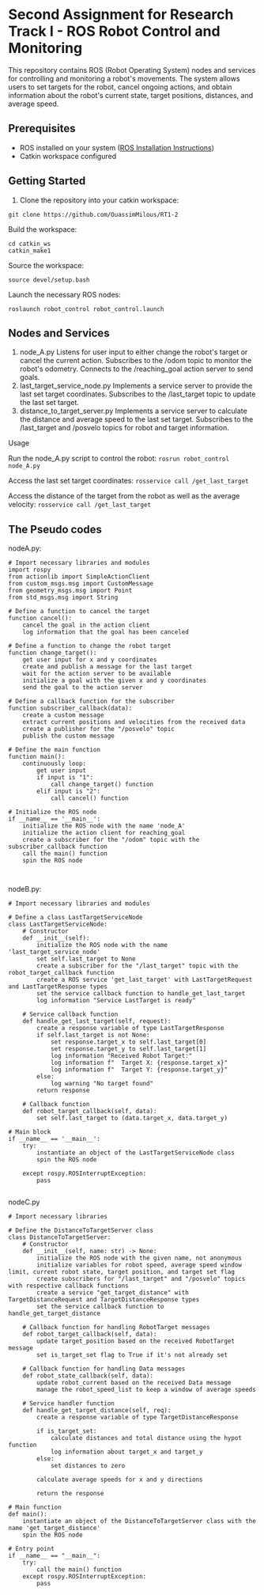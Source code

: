 
# Second Assignment for Research Track I - ROS Robot Control and Monitoring

This repository contains ROS (Robot Operating System) nodes and services for controlling and monitoring a robot's movements. The system allows users to set targets for the robot, cancel ongoing actions, and obtain information about the robot's current state, target positions, distances, and average speed.

## Prerequisites

- ROS installed on your system ([ROS Installation Instructions](http://wiki.ros.org/ROS/Installation))
- Catkin workspace configured

## Getting Started

1. Clone the repository into your catkin workspace:
 ```
 git clone https://github.com/OuassimMilous/RT1-2
```
Build the workspace:
   ```
  cd catkin_ws
  catkin_make1
```

Source the workspace:
   ```
   source devel/setup.bash
```

Launch the necessary ROS nodes:
```
roslaunch robot_control robot_control.launch
```

## Nodes and Services
1. node_A.py
Listens for user input to either change the robot's target or cancel the current action.
Subscribes to the /odom topic to monitor the robot's odometry.
Connects to the /reaching_goal action server to send goals.
2. last_target_service_node.py
Implements a service server to provide the last set target coordinates.
Subscribes to the /last_target topic to update the last set target.
3. distance_to_target_server.py
Implements a service server to calculate the distance and average speed to the last set target.
Subscribes to the /last_target and /posvelo topics for robot and target information.

Usage

Run the node_A.py script to control the robot:
```rosrun robot_control node_A.py```

Access the last set target coordinates:
```rosservice call /get_last_target```

Access the distance of the target from the robot as well as the average velocity:
```rosservice call /get_last_target```

## The Pseudo codes

nodeA.py:
```
# Import necessary libraries and modules
import rospy
from actionlib import SimpleActionClient
from custom_msgs.msg import CustomMessage
from geometry_msgs.msg import Point
from std_msgs.msg import String

# Define a function to cancel the target
function cancel():
    cancel the goal in the action client
    log information that the goal has been canceled

# Define a function to change the robot target
function change_target():
    get user input for x and y coordinates
    create and publish a message for the last target
    wait for the action server to be available
    initialize a goal with the given x and y coordinates
    send the goal to the action server

# Define a callback function for the subscriber
function subscriber_callback(data):
    create a custom message
    extract current positions and velocities from the received data
    create a publisher for the "/posvelo" topic
    publish the custom message

# Define the main function
function main():
    continuously loop:
        get user input
        if input is "1":
            call change_target() function
        elif input is "2":
            call cancel() function

# Initialize the ROS node
if __name__ == '__main__':
    initialize the ROS node with the name 'node_A'
    initialize the action client for reaching_goal
    create a subscriber for the "/odom" topic with the subscriber_callback function
    call the main() function
    spin the ROS node



```
nodeB.py:

```
# Import necessary libraries and modules

# Define a class LastTargetServiceNode
class LastTargetServiceNode:
    # Constructor
    def __init__(self):
        initialize the ROS node with the name 'last_target_service_node'
        set self.last_target to None
        create a subscriber for the "/last_target" topic with the robot_target_callback function
        create a ROS service 'get_last_target' with LastTargetRequest and LastTargetResponse types
        set the service callback function to handle_get_last_target
        log information "Service LastTarget is ready"

    # Service callback function
    def handle_get_last_target(self, request):
        create a response variable of type LastTargetResponse
        if self.last_target is not None:
            set response.target_x to self.last_target[0]
            set response.target_y to self.last_target[1]
            log information "Received Robot Target:"
            log information f"  Target X: {response.target_x}"
            log information f"  Target Y: {response.target_y}"
        else:
            log warning "No target found"
        return response

    # Callback function
    def robot_target_callback(self, data):
        set self.last_target to (data.target_x, data.target_y)

# Main block
if __name__ == '__main__':
    try:
        instantiate an object of the LastTargetServiceNode class
        spin the ROS node

    except rospy.ROSInterruptException:
        pass


```

nodeC.py
```
# Import necessary libraries

# Define the DistanceToTargetServer class
class DistanceToTargetServer:
    # Constructor
    def __init__(self, name: str) -> None:
        initialize the ROS node with the given name, not anonymous
        initialize variables for robot speed, average speed window limit, current robot state, target position, and target set flag
        create subscribers for "/last_target" and "/posvelo" topics with respective callback functions
        create a service "get_target_distance" with TargetDistanceRequest and TargetDistanceResponse types
        set the service callback function to handle_get_target_distance

    # Callback function for handling RobotTarget messages
    def robot_target_callback(self, data):
        update target_position based on the received RobotTarget message
        set is_target_set flag to True if it's not already set

    # Callback function for handling Data messages
    def robot_state_callback(self, data):
        update robot_current based on the received Data message
        manage the robot_speed_list to keep a window of average speeds

    # Service handler function
    def handle_get_target_distance(self, req):
        create a response variable of type TargetDistanceResponse

        if is_target_set:
            calculate distances and total distance using the hypot function
            log information about target_x and target_y
        else:
            set distances to zero

        calculate average speeds for x and y directions

        return the response

# Main function
def main():
    instantiate an object of the DistanceToTargetServer class with the name 'get_target_distance'
    spin the ROS node

# Entry point
if __name__ == "__main__":
    try:
        call the main() function
    except rospy.ROSInterruptException:
        pass

```
